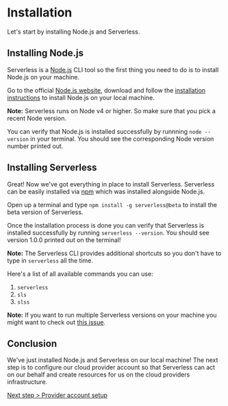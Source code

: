 # Installation

Let's start by installing Node.js and Serverless.

## Installing Node.js

Serverless is a [Node.js](https://nodejs.org) CLI tool so the first thing you need to do is to install Node.js on your
machine.

Go to the official [Node.js website](https://nodejs.org), download and follow the
[installation instructions](https://nodejs.org/en/download/) to install Node.js on your local machine.

**Note:** Serverless runs on Node v4 or higher. So make sure that you pick a recent Node version.

You can verify that Node.js is installed successfully by runnning `node --version` in your terminal. You should see the
corresponding Node version number printed out.

## Installing Serverless

Great! Now we've got everything in place to install Serverless. Serverless can be easily installed via
[npm](https://npmjs.org) which was installed alongside Node.js.

Open up a terminal and type `npm install -g serverless@beta` to install the beta version of Serverless.

Once the installation process is done you can verify that Serverless is installed successfully by running
`serverless --version`. You should see version 1.0.0 printed out on the terminal!

**Note:** The Serverless CLI provides additional shortcuts so you don't have to type in `serverless` all the time.

Here's a list of all available commands you can use:

1. `serverless`
2. `sls`
3. `slss`

**Note:** If you want to run multiple Serverless versions on your machine you might want to check out
[this issue](https://github.com/serverless/serverless/issues/1572).

## Conclusion

We've just installed Node.js and Serverless on our local machine! The next step is to configure our cloud provider
account so that Serverless can act on our behalf and create resources for us on the cloud providers infrastructure.

[Next step > Provider account setup](provider-account-setup.md)
